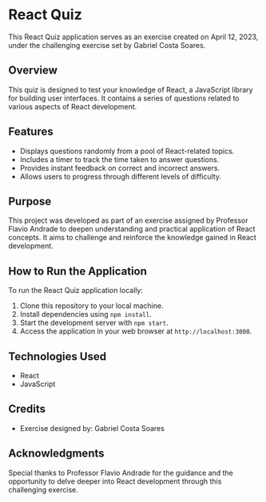 # React Quiz

This React Quiz application serves as an exercise created on April 12, 2023, under the challenging exercise set by Gabriel Costa Soares.

## Overview

This quiz is designed to test your knowledge of React, a JavaScript library for building user interfaces. It contains a series of questions related to various aspects of React development.

## Features

- Displays questions randomly from a pool of React-related topics.
- Includes a timer to track the time taken to answer questions.
- Provides instant feedback on correct and incorrect answers.
- Allows users to progress through different levels of difficulty.

## Purpose

This project was developed as part of an exercise assigned by Professor Flavio Andrade to deepen understanding and practical application of React concepts. It aims to challenge and reinforce the knowledge gained in React development.

## How to Run the Application

To run the React Quiz application locally:

1. Clone this repository to your local machine.
2. Install dependencies using `npm install`.
3. Start the development server with `npm start`.
4. Access the application in your web browser at `http://localhost:3000`.

## Technologies Used

- React
- JavaScript

## Credits

- Exercise designed by: Gabriel Costa Soares

## Acknowledgments

Special thanks to Professor Flavio Andrade for the guidance and the opportunity to delve deeper into React development through this challenging exercise.
